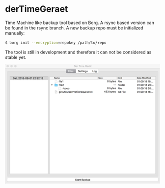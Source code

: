 # derTimeGeraet
Time Machine like backup tool based on Borg. A rsync based version can be found in the rsync branch.
A new backup repo must be initialized manually:

```bash
$ borg init --encryption=repokey /path/to/repo
```

The tool is still in development and therefore it can not be considered as stable yet.

![Screenshot](https://raw.githubusercontent.com/myzinsky/derTimeGeraet/master/img/screenshot.png "Screenshot")
